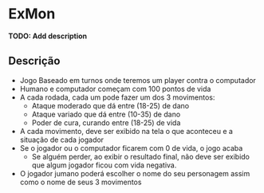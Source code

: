 # ExMon

**TODO: Add description**

## Descrição

- Jogo Baseado em turnos onde teremos um player contra o computador
- Humano e computador começam com 100 pontos de vida
- A cada rodada, cada um pode fazer um dos 3 movimentos:
  -  Ataque moderado que dá entre (18-25) de dano
  -  Ataque variado que dá entre (10-35) de dano
  -  Poder de cura, curando entre (18-25) de vida
- A cada movimento, deve ser exibido na tela o que aconteceu e a situação de cada jogador
- Se o jogador ou o computador ficarem com 0 de vida, o jogo acaba
  - Se alguém perder, ao exibir o resultado final, não deve ser exibido que algum jogador ficou com vida negativa.
- O jogador jumano poderá escolher o nome do seu personagem assim como o nome de seus 3 movimentos